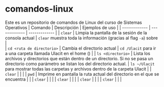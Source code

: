 # comandos-linux
Este es un repositorio de comandos de Linux del curso de Sistemas Operativos
| Comando | Descripción | Ejemplos de uso |
| ------------- | ------------- | ------------- | 
| `clear`  | Limpia la pantalla de la sesión de la consola actual  |  `clear` muestra toda la información (gracias al flag  `-a`) sobre  |  
| `cd <ruta de directorio>`  | Cambia el directorio actual | `cd /Ulacit` para ir a una carpeta llamada Ulacit en el home ()  |
| `ls <directorio>`  | Lista los archivos y directorios que están dentro de un directorio. Si no se pasa un directorio como parámetro se listan los del directorio actual. | `ls ~/Ulacit` para mostrar todas las carpetas y archivos dentro de la carpeta Ulacit |
| `clear`  |   |     |
| `pwd`  | Imprime en pantalla la ruta actual del directorio en el que se encuentra  |     |
| `clear`  |   |     |
| `clear`  |   |     |
| `clear`  |   |     |
| `clear`  |   |     |
